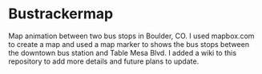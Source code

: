 # Bustrackermap
Map animation between two bus stops in Boulder, CO. I used mapbox.com to create a map and used a map marker to shows the bus stops between the downtown bus station
and Table Mesa Blvd. I added a wiki to this repository to add more details and future plans to update.
